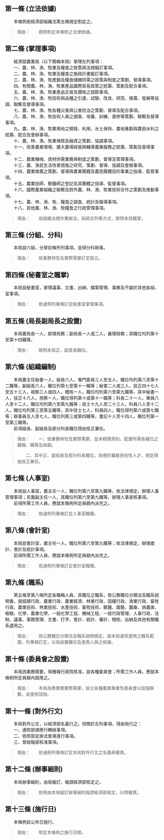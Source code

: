 第一條 (立法依據)
-----------------
　　本條例依經濟部組織法第五條規定制定之。  
> 理由：　　敘明制定本條例之法律依據。



第二條 (掌理事項)
-----------------
　　經濟部農業局（以下簡稱本局）掌理左列事項：  
　　一、農、林、漁、牧業及糧食之政策與法規擬訂事項。  
　　二、農、林、漁、牧業及糧食之施政計畫擬訂事項。  
　　三、農、林、漁、牧產銷及糧食儲備供需之政策與制度之策劃、督導事項。  
　　四、有關農、林、漁、牧業產品國際貿易政策之統籌、策劃及配合事項。  
　　五、農、林、漁、牧業產品交易及價格之調節事項。  
　　六、農、林、漁、牧技術與品種之引進、試驗、改良、研究、推廣、發展等協調、聯繫及督導事項。  
　　七、農、林、漁、牧各種災害與公害防治之策劃、督導及配合事項。  
　　八、農、林、漁、牧技術人員之調查、培養、訓練、進修等策劃、聯繫及督導事項。  
　　九、農、林、漁、牧業用地之開發、利用，水土保持、農地重劃與農田水利之統籌、配合及會辦事項。  
　　十、農、林、漁、牧業保險及融資之策劃、協調事項。  
　　十一、改善農業環境、擴大農場經營與輔導農業服務之統籌、策劃及督導事項。  
　　十二、農業機械、資材供需業務與制度之策劃、督導及管理事項。  
　　十三、農、漁民生活改善措施之研究、策劃、督導、協調及會辦事項。  
　　十四、農業推廣之策劃、督導與農業團體及農民團體目的事業之指導、監督事項。  
　　十五、農業技師、獸醫師之登記及其團體之指導、監督事項。  
　　十六、國際農業組織之聯繫及對外農、林、漁、牧業技術合作之策劃及推動事項。  
　　十七、農、林、漁、牧、糧食之調查、統計及報導事項。  
　　十八、其他農、林、漁、牧糧食之行政管理事項。  
> 理由：　　依組織法規作業辦法，採綜合列舉方式，敘明本局職掌。



第三條 (分組、分科)
-------------------
　　本局設六組，分掌前條所列事項，並得分科辦事。  
> 理由：　　依業務特性及實際需要訂定設立。



第四條 (秘書室之職掌)
---------------------
　　本局設秘書室，掌理議事、文書、出納、檔案管理、事務及不屬於其他各組、室事項。  
> 理由：　　依通例列專條訂定秘書室掌理事項。



第五條 (局長副局長之設置)
-------------------------
　　本局置局長一人，綜理局務；副局長一人或二人，襄理局務；其職位均列第十至第十四職等。  
> 理由：　　敘明本局正、副首長職位。



第六條 (組織編制)
-----------------
　　本局置主任秘書一人，組長六人，專門委員三人至五人，職位均列第八至第十二職等，副組長六人，職位列第七至第十一職等；秘書二人或三人，技正四十七人至五十三人，視察三人或四人，稽核一人，職位均列第六至第九職等，其中秘書一人，技正十八人，視察一人，職位得列第十或第十一職等；科長二十一人，專員八人至十二人，職位均列第六至第九職等；技士十九人至二十三人，科員八人至十二人，職位均列第三至第五職等，其中技士七人，科員四人，職位得列第六或第七職等；辦事員五人至七人，職位列第三或第四職等，書記十人至十四人，職位列第一至第三職等。  
　　前項組長、副組長及部分科長職位得由技正兼任。  
> 理由：　　一、依業務特性及實際需要，並本精簡原則，配置所需各職位之職稱、職等及員額。

> 　　二、其中正、副組長及部分科長職位，為便於羅致技術性人才，規定得由技正兼任。



第七條 (人事室)
---------------
　　本局設人事室，置主任一人，職位列第六至第九職等，依法律規定，辦理人事管理事項；另置副主任一人，其職位列第六至第九職等，辦理人事查核事項。  
　　前項所需工作人員，應就本條例所定員額內派充之。  
> 理由：　　依通例列專條訂定人事室職權。



第八條 (會計室)
---------------
　　本局設會計室，置主任一人，職位列第六至第九職等；依法律規定，辦理歲計、會計及統計事項。  
　　前項所需工作人員，應就本條例所定員額內派充之。  
> 理由：　　依通例列專條訂定會計室職權。



第九條 (職系)
-------------
　　第五條至第八條所定各職稱人員，其職位之職系，依公務職位分類法及職系說明書，就經建行政、農業行政、農業經濟、林業行政、田糧行政、漁業行政、畜牧行政、農業技術、林業技術、水產技術、畜牧技術、獸醫、園藝、蠶桑、病蟲害、檢驗、化學、農業化學、一般化學工程、機械工程、一般行政管理、人事行政、法制、議事、事務管理、文書、打字、會計、統計、審計、稽核、出納及其他有關職系選用之。  
> 理由：　　依公務職位分類法及職系說明規定，就本局通常適用之職系範圍，列專條訂定，以為設置職位及進用人員之依據。



第十條 (委員會之設置)
---------------------
　　本局因業務需要，得層報行政院核准，設各種委員會；所需工作人員，應就本條例所定員額內調用之。  
> 理由：　　本局為應業務實際需要，設立各種農業專業性委員會以加強聯繫，並提供諮詢。



第十一條 (對外行文)
-------------------
　　本局對外公文，以經濟部名義行之。但關於左列事項，得由局行之：  
　　一、遵照部頒應行轉辦事項。  
　　二、依照部定辦法督導進行事項。  
　　三、曾經報部核准事項。  
> 理由：　　依通例列專條訂定本局對外行文之名義與權責。



第十二條 (辦事細則)
-------------------
　　本局辦事細則，由局擬訂，報請經濟部核定之。  
> 理由：　　依例由本局擬訂辦事細則報請經濟部核定，以明權責。



第十三條 (施行日)
-----------------
　　本條例自公布日施行。  
> 理由：　　明定本條例之施行日期。